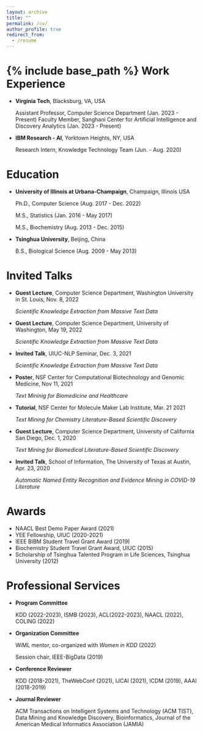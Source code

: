 ```yaml
---
layout: archive
title: ""
permalink: /cv/
author_profile: true
redirect_from:
  - /resume
---
```


{% include base_path %}
Work Experience
======
- **Virginia Tech**, Blacksburg, VA, USA
  
  Assistant Professor, Computer Science Department (Jan. 2023 - Present)
  Faculty Member, Sanghani Center for Artificial Intelligence and Discovery Analytics (Jan. 2023 - Present)
  
- **IBM Research - AI**, Yorktown Heights, NY, USA
  
  Research Intern, Knowledge Technology Team (Jun. - Aug. 2020)
  
  
Education
======
- **University of Illinois at Urbana-Champaign**, Champaign, Illinois USA

  Ph.D., Computer Science (Aug. 2017 - Dec. 2022) 
  
  M.S., Statistics (Jan. 2016 - May 2017)
  
  M.S., Biochemistry (Aug. 2013 - Dec. 2015)
  
- **Tsinghua University**, Beijing, China

  B.S., Biological Science (Aug. 2009 - May 2013) 

  
Invited Talks
======
- **Guest Lecture**, Computer Science Department, Washington University in St. Louis, Nov. 8, 2022

  _Scientific Knowledge Extraction from Massive Text Data_

- **Guest Lecture**, Computer Science Department, University of Washington, May 19, 2022

  _Scientific Knowledge Extraction from Massive Text Data_

- **Invited Talk**, UIUC-NLP Seminar, Dec. 3, 2021

  _Scientific Knowledge Extraction from Massive Text Data_

- **Poster**, NSF Center for Computational Biotechnology and Genomic Medicine, Nov 11, 2021

  _Text Mininig for Biomedicine and Healthcare_

- **Tutorial**, NSF Center for Molecule Maker Lab Institute, Mar. 21  2021

  _Text Mining for Chemistry Literature-Based Scientific Discovery_

- **Guest Lecture**, Computer Science Department, University of California San Diego, Dec. 1, 2020

  _Text Mining for Biomedical Literature-Based Scientific Discovery_

- **Invited Talk**, School of Information, The University of Texas at Austin, Apr. 23, 2020

  _Automatic Named Entity Recognition and Evidence Mining in COVID-19 Literature_


Awards
======
- NAACL Best Demo Paper Award (2021)
- YEE Fellowship, UIUC (2020-2021)
- IEEE BIBM Student Travel Grant Award (2019)
- Biochemistry Student Travel Grant Award, UIUC (2015)
- Scholarship of Tsinghua Talented Program in Life Sciences, Tsinghua University (2012)


Professional Services
======
- **Program Committee**

  KDD (2022-2023), ISMB (2023), ACL(2022-2023), NAACL (2022), COLING (2022)
  
- **Organization Committee**

  WiML mentor, co-organized with _Women in KDD_ (2022)

  Session chair, IEEE-BigData (2019)
  
- **Conference Reviewer**

  KDD (2018-2021), TheWebConf (2021), IJCAI (2021), ICDM (2019), AAAI (2018-2019)

- **Journal Reviewer**

  ACM Transactions on Intelligent Systems and Technology (ACM TIST), Data Mining and Knowledge Discovery, Bioinformatics, Journal of the American Medical Informatics Association (JAMIA)


